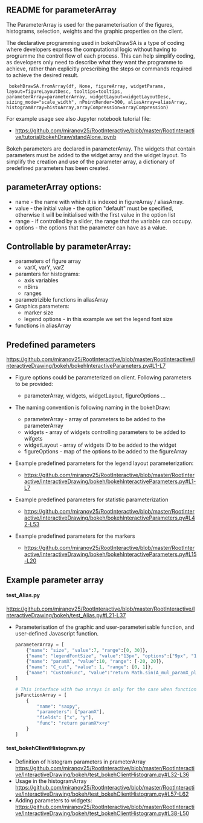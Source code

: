 ## README for parameterArray

The ParameterArray is used for the parameterisation 
of the figures, histograms, selection, weights and the graphic properties on the client.

The declarative programming used in bokehDrawSA is a type of coding where developers express the computational 
logic without having to programme the control flow of each process. This can help simplify coding, as developers 
only need to describe what they want the programme to achieve, rather than explicitly prescribing the steps or 
commands required to achieve the desired result.

`
bokehDrawSA.fromArray(df, None, figureArray, widgetParams, layout=figureLayoutDesc, tooltips=tooltips, parameterArray=parameterArray,
                          widgetLayout=widgetLayoutDesc, sizing_mode="scale_width", nPointRender=300,
                           aliasArray=aliasArray, histogramArray=histoArray,arrayCompression=arrayCompression)`

For example usage see also Jupyter notebook tutorial file:
* https://github.com/miranov25/RootInteractive/blob/master/RootInteractive/tutorial/bokehDraw/standAlone.ipynb

Bokeh parameters are declared in parameterArray. The widgets that contain parameters must be added to the widget array and the widget layout. 
To simplify the creation and use of the parameter array, a dictionary of predefined parameters has been created.


## parameterArray options:

* name - the name with which it is indexed in figureArray / aliasArray.
* value - the initial value - the option "default" must be specified, otherwise it will be initialised with the first value in the option list
* range - if controlled by a slider, the range that the variable can occupy.
* options - the options that the parameter can have as a value.

## Controllable by parameterArray:
* parameters of figure array
  * varX, varY, varZ
* paramters for histograms:
  * axis variables
  * nBins
  * ranges
* parametrizible functions in aliasArray  
* Graphics parameters:
  * marker size
  * legend options - in this example we set the legend font size
* functions in aliasArray

## Predefined parameters
 https://github.com/miranov25/RootInteractive/blob/master/RootInteractive/InteractiveDrawing/bokeh/bokehInteractiveParameters.py#L1-L7

 * Figure options could be parameterized on client. Following parameters to be  provided:
   * parameterArray, widgets, widgetLayout, figureOptions ...
 * The naming convention is following naming in the bokehDraw:
    *  parameterArray - array of parameters  to be added to the parameterArray
    *  widgets        - array of widgets controlling parameters to be added to wifgets
    *  widgetLayout   - array of widgets ID to be added to the widget
    *  figureOptions  - map of the options to be added to the figureArray

* Example predefined parameters for the legend layout parameterization:
  * https://github.com/miranov25/RootInteractive/blob/master/RootInteractive/InteractiveDrawing/bokeh/bokehInteractiveParameters.py#L1-L7
* Example predefined parameters for statistic parameterization
  * https://github.com/miranov25/RootInteractive/blob/master/RootInteractive/InteractiveDrawing/bokeh/bokehInteractiveParameters.py#L42-L53
* Example predefined parameters for the markers
  * https://github.com/miranov25/RootInteractive/blob/master/RootInteractive/InteractiveDrawing/bokeh/bokehInteractiveParameters.py#L15-L20

## Example parameter array


#### test_Alias.py

https://github.com/miranov25/RootInteractive/blob/master/RootInteractive/InteractiveDrawing/bokeh/test_Alias.py#L21-L37
* Parameterisation of the graphic and user-parameterisable function, and user-defined Javascript function.

    ```python
    parameterArray = [
        {"name": "size", "value":7, "range":[0, 30]},
        {"name": "legendFontSize", "value":"13px", "options":["9px", "11px", "13px", "15px"]},
        {"name": "paramX", "value":10, "range": [-20, 20]},
        {"name": "C_cut", "value": 1, "range": [0, 1]},
        {"name": "CustomFunc", "value":"return Math.sin(A_mul_paramX_plus_B)"}
    ]
    
    # This interface with two arrays is only for the case when functions are reused with different columns as target
    jsFunctionArray = [
        {
            "name": "saxpy",
            "parameters": ["paramX"],
            "fields": ["x", "y"],
            "func": "return paramX*x+y"
        }
    ]
    ``` 
  
#### test_bokehClientHistogram.py
* Definition of histogram parameters in prameterArray
https://github.com/miranov25/RootInteractive/blob/master/RootInteractive/InteractiveDrawing/bokeh/test_bokehClientHistogram.py#L32-L36
* Usage in the histogramArray
https://github.com/miranov25/RootInteractive/blob/master/RootInteractive/InteractiveDrawing/bokeh/test_bokehClientHistogram.py#L57-L62
* Adding parameters to widgets:
https://github.com/miranov25/RootInteractive/blob/master/RootInteractive/InteractiveDrawing/bokeh/test_bokehClientHistogram.py#L38-L50